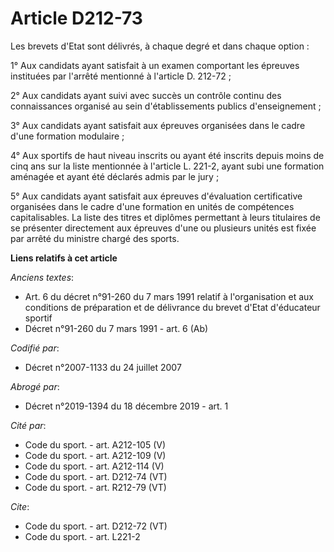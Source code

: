 # Article D212-73

Les brevets d'Etat sont délivrés, à chaque degré et dans chaque option : 

1° Aux candidats ayant satisfait à un examen comportant les épreuves instituées par l'arrêté mentionné à l'article D.
212-72 ; 

2° Aux candidats ayant suivi avec succès un contrôle continu des connaissances organisé au sein d'établissements publics
d'enseignement ; 

3° Aux candidats ayant satisfait aux épreuves organisées dans le cadre d'une formation modulaire ; 

4° Aux sportifs de haut niveau inscrits ou ayant été inscrits depuis moins de cinq ans sur la liste mentionnée à l'article L.
221-2, ayant subi une formation aménagée et ayant été déclarés admis par le jury ; 

5° Aux candidats ayant satisfait aux épreuves d'évaluation certificative organisées dans le cadre d'une formation en unités
de compétences capitalisables. La liste des titres et diplômes permettant à leurs titulaires de se présenter directement aux
épreuves d'une ou plusieurs unités est fixée par arrêté du ministre chargé des sports.

**Liens relatifs à cet article**

_Anciens textes_:

  - Art. 6 du décret n°91-260 du 7 mars 1991 relatif à l'organisation et aux conditions de préparation et de délivrance du brevet d'Etat d'éducateur sportif
  - Décret n°91-260 du 7 mars 1991 - art. 6 (Ab)

_Codifié par_:

  - Décret n°2007-1133 du 24 juillet 2007

_Abrogé par_:

  - Décret n°2019-1394 du 18 décembre 2019 - art. 1

_Cité par_:

  - Code du sport. - art. A212-105 (V)
  - Code du sport. - art. A212-109 (V)
  - Code du sport. - art. A212-114 (V)
  - Code du sport. - art. D212-74 (VT)
  - Code du sport. - art. R212-79 (VT)

_Cite_:

  - Code du sport. - art. D212-72 (VT)
  - Code du sport. - art. L221-2
